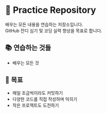 # 📝 Practice Repository

배우는 모든 내용을 연습하는 저장소입니다.  
GitHub 잔디 심기 및 코딩 실력 향상을 목표로 합니다.

## 📚 연습하는 것들
- 배우는 모든 것

## 🎯 목표
- 매일 조금씩이라도 커밋하기
- 다양한 코드를 직접 작성하며 익히기
- 작은 프로젝트도 도전하기
